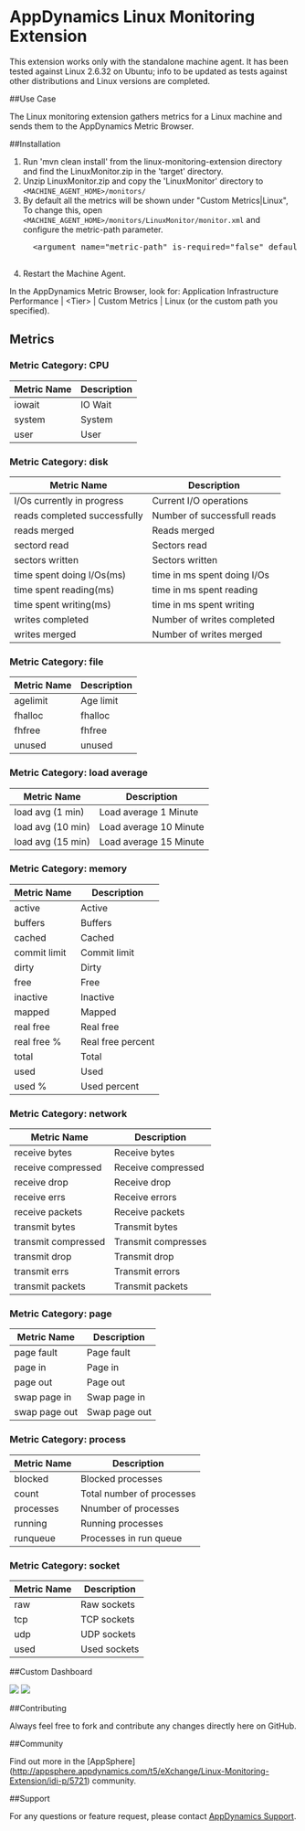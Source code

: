 # AppDynamics Linux Monitoring Extension

This extension works only with the standalone machine agent. It has been tested against Linux 2.6.32 on Ubuntu; info to be updated as tests against other distributions and Linux versions are completed.

##Use Case

The Linux monitoring extension gathers metrics for a Linux machine and sends them to the AppDynamics Metric Browser.


##Installation

1. Run 'mvn clean install' from the linux-monitoring-extension directory and find the LinuxMonitor.zip in the 'target' directory.
2. Unzip LinuxMonitor.zip and copy the 'LinuxMonitor' directory to `<MACHINE_AGENT_HOME>/monitors/`
3. By default all the metrics will be shown under "Custom Metrics|Linux", To change this, open `<MACHINE_AGENT_HOME>/monitors/LinuxMonitor/monitor.xml` and configure the metric-path parameter.
     <pre>
     &lt;argument name="metric-path" is-required="false" default-value="Custom Metrics|Ubuntu" /&gt;
     </pre>
4. Restart the Machine Agent. 
 
In the AppDynamics Metric Browser, look for: Application Infrastructure Performance  | \<Tier\> | Custom Metrics | Linux (or the custom path you specified).


## Metrics
### Metric Category: CPU

|Metric Name            	|Description|
|------------------------------	|------------|
|iowait					|IO Wait	
|system					|System
|user					|User

### Metric Category: disk

|Metric Name            	|Description|
|------------------------------	|------------|
|I/Os currently in progress		|Current I/O operations	
|reads completed successfully 	|Number of successfull reads
|reads merged					|Reads merged
|sectord read 					|Sectors read
|sectors written 				|Sectors written 
|time spent doing I/Os(ms) 		|time in ms spent doing I/Os 
|time spent reading(ms) 		|time in ms spent reading 
|time spent writing(ms)			|time in ms spent writing 		 
|writes completed 				|Number of writes completed 
|writes merged 					|Number of writes merged

### Metric Category: file

|Metric Name            	|Description|
|------------------------------	|------------|
|agelimit						|Age limit
|fhalloc						|fhalloc
|fhfree 						|fhfree
|unused							|unused

### Metric Category: load average

|Metric Name            	|Description|
|------------------------------	|------------|
|load avg (1 min) 				|Load average 1 Minute
|load avg (10 min) 				|Load average 10 Minute
|load avg (15 min) 				|Load average 15 Minute

### Metric Category: memory

|Metric Name            	|Description|
|------------------------------	|------------|
|active 						|Active 
|buffers 						|Buffers 
|cached 						|Cached
|commit limit 					|Commit limit 
|dirty 							|Dirty
|free 							|Free 
|inactive 						|Inactive
|mapped 						|Mapped
|real free 						|Real free 
|real free %					|Real free percent
|total 							|Total
|used 							|Used
|used % 						|Used percent

### Metric Category: network

|Metric Name            	|Description|
|------------------------------	|------------|
|receive bytes 					|Receive bytes
|receive compressed 			|Receive compressed
|receive drop 					|Receive drop
|receive errs 					|Receive errors
|receive packets 				|Receive packets
|transmit bytes 				|Transmit bytes
|transmit compressed 			|Transmit compresses
|transmit drop 					|Transmit drop
|transmit errs 					|Transmit errors
|transmit packets 				|Transmit packets

### Metric Category: page

|Metric Name            	|Description|
|------------------------------	|------------|
|page fault 					|Page fault
|page in 						|Page in
|page out 						|Page out
|swap page in					|Swap page in
|swap page out					|Swap page out

### Metric Category: process

|Metric Name            	|Description|
|------------------------------	|------------|
|blocked 						|Blocked processes
|count 							|Total number of processes
|processes 						|Nnumber of processes
|running 						|Running processes
|runqueue 						|Processes in run queue

### Metric Category: socket

|Metric Name            	|Description|
|------------------------------	|------------|
|raw 							|Raw sockets
|tcp 							|TCP sockets
|udp 							|UDP sockets
|used 							|Used sockets

##Custom Dashboard

![](https://github.com/Appdynamics/linux-monitoring-extension/blob/master/Memory_Process.png?raw=true)
![](https://github.com/Appdynamics/linux-monitoring-extension/blob/master/CPU.png?raw=true)

##Contributing

Always feel free to fork and contribute any changes directly here on GitHub.

##Community

Find out more in the [AppSphere] (http://appsphere.appdynamics.com/t5/eXchange/Linux-Monitoring-Extension/idi-p/5721) community.

##Support

For any questions or feature request, please contact [AppDynamics Support](mailto:help@appdynamics.com).



